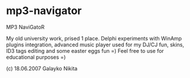 # mp3-navigator
MP3 NaviGatoR

My old university work, prised 1 place.
Delphi experiments with WinAmp plugins integration, advanced music player used for my DJ/CJ fun, skins, ID3 tags editing and some easter eggs fun =)
Feel free to use for educational purposes =)

(c) 18.06.2007 Galayko Nikita